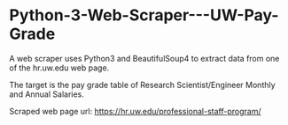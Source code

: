 # Python-3-Web-Scraper---UW-Pay-Grade
A web scraper uses Python3 and BeautifulSoup4 to extract data from one of the hr.uw.edu web page.

The target is the pay grade table of Research Scientist/Engineer Monthly and Annual Salaries.

Scraped web page url: https://hr.uw.edu/professional-staff-program/

